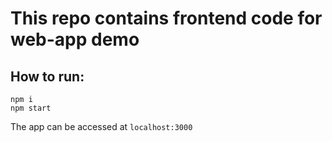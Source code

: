 # This repo contains frontend code for web-app demo

## How to run:
```
npm i
npm start
```

The app can be accessed at ```localhost:3000```
